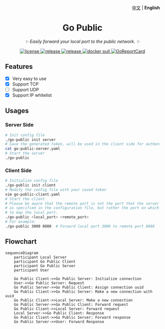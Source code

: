<p align="right">
   <a href="README.md">中文</a> | <strong>English</strong>
</p>

<div align="center">

# Go Public

_✨ Easily forward your local port to the public network. ✨_

</div>

<p align="center">
  <a href="https://raw.githubusercontent.com/songquanpeng/go-public/master/LICENSE">
    <img src="https://img.shields.io/github/license/songquanpeng/go-public?color=brightgreen" alt="license">
  </a>
  <a href="https://github.com/songquanpeng/go-public/releases/latest">
    <img src="https://img.shields.io/github/v/release/songquanpeng/go-public?color=brightgreen&include_prereleases" alt="release">
  </a>
  <a href="https://github.com/songquanpeng/go-public/releases/latest">
    <img src="https://img.shields.io/github/downloads/songquanpeng/go-public/total?color=brightgreen&include_prereleases" alt="release">
  </a>
  <a href="https://hub.docker.com/repository/docker/justsong/go-public">
    <img src="https://img.shields.io/docker/pulls/justsong/go-public?color=brightgreen" alt="docker pull">
  </a>
  <a href="https://goreportcard.com/report/github.com/songquanpeng/go-public">
  <img src="https://goreportcard.com/badge/github.com/songquanpeng/go-public" alt="GoReportCard">
  </a>
</p>

## Features
+ [x] Very easy to use
+ [x] Support TCP
+ [ ] Support UDP
+ [x] Support IP whitelist

## Usages

### Server Side

```bash
# Init config file
./go-public init server
# Save the generated token, will be used in the client side for authentication
cat go-public-server.yaml
# Start the server
./go-public
```

### Client Side

```bash
# Initialize config file
./go-public init client
# Modify the config file with your saved token
vim go-public-client.yaml
# Start the client
# Please be aware that the remote port is not the port that the server listens on 
# as specified in the configuration file, but rather the port on which you want 
# to map the local port.
./go-public <local_port> <remote_port>
# For example:
./go-public 3000 8080  # Forward local port 3000 to remote port 8080
```

## Flowchart

```mermaid
sequenceDiagram
    participant Local Server
    participant Go Public Client
    participant Go Public Server
    participant User
    
    Go Public Client->>Go Public Server: Initialize connection
    User->>Go Public Server: Request
    Go Public Server->>Go Public Client: Assign connection uuid
    Go Public Client->>Go Public Server: Make a new connection with uuid
    Go Public Client->>Local Server: Make a new connection
    Go Public Server->>Go Public Client: Forward request
    Go Public Client->>Local Server: Forward request
    Local Server->>Go Public Client: Response
    Go Public Client->>Go Public Server: Forward response
    Go Public Server->>User: Forward Response
```